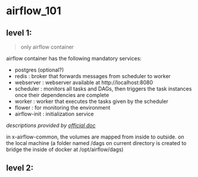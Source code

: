 # airflow_101

## level 1: 
> only airflow container

airflow container has the following mandatory services:
-  postgres (optional?)
-  redis : broker that forwards messages from scheduler to worker
-  webserver : webserver available at http://localhost:8080
-  scheduler : monitors all tasks and DAGs, then triggers the task instances once their dependencies are complete
-  worker : worker that executes the tasks given by the scheduler
-  flower : for monitoring the environment
-  airflow-init : initialization service

*descriptions provided by [official doc](https://airflow.apache.org/docs/apache-airflow/2.0.1/start/docker.html)*

in x-airflow-common, the volumes are mapped from inside to outside. on the local machine (a folder named /dags on current directory is created to bridge the inside of docker at /opt/airflow/dags) 

## level 2:

